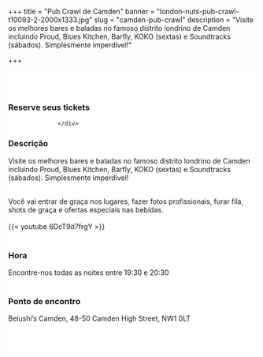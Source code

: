 ﻿+++
title = "Pub Crawl de Camden"
banner = "london-nuts-pub-crawl-t10093-2-2000x1333.jpg"
slug = "camden-pub-crawl"
description = "Visite os melhores bares e baladas no famoso distrito londrino de Camden incluindo Proud, Blues Kitchen, Barfly, KOKO (sextas) e Soundtracks (sábados). Simplesmente imperdível!"

+++

<section class="mbr-section" id="msg-box5-1w" style="background-color: rgb(255, 255, 255); padding-top: 40px; padding-bottom: 40px;">
    <div class="container">
        <div class="row">
        <div class="col-md-6 col-lg-5 col-xl-4">
<h3>Reserve seus tickets</h3>
<script src="https://assets.ticketinghub.com/checkout.js" data-channel="84f16908-36a3-4546-8ca7-3bf7cb2d99dd" data-endpoint="https://api.ticketinghub.com" data-product="84fe1837-3b9d-40af-ac80-fe506197eb16" data-layout="embed" data-landing="calendar" data-event-period="7" data-events-view-mode="multi-day" data-fields="name,email,telephone" data-collect-voucher-recipient-info="1" data-color="#1b2d49" data-button-label="BOOK NOW" data-footer="ssl" data-lang="pt" data-discounts="1" data-free="0" data-avs="0" data-subscribe="1" data-ga-track-pageviews="1" data-ga-track-purchases="1"></script>


                  </div>
<div class="col-md-6 col-lg-7 col-xl-8"> <h3 class="mbr-section-title display-2">Descrição</h3>
Visite os melhores bares e baladas no famoso distrito londrino de Camden incluindo Proud, Blues Kitchen, Barfly, KOKO (sextas) e Soundtracks (sábados). Simplesmente imperdível!<br><br>

Você vai entrar de graça nos lugares, fazer fotos profissionais, furar fila, shots de graça e ofertas especiais nas bebidas.<br><br>
{{< youtube 6DcT9d7frgY >}}
<br>
<br>



<h3 class="mbr-section-title display-2">Hora</h3>
Encontre-nos todas as noites entre 19:30 e 20:30
<br>
<br>

<h3 class="mbr-section-title display-2">Ponto de encontro</h3>
Belushi’s Camden, 48-50 Camden High Street, NW1 0LT
<br>
<br>
<script src='https://static.citymapper.com/js/embed/widget.js' data-slug='99gdm5' data-width=600></script> </div>


</section>
